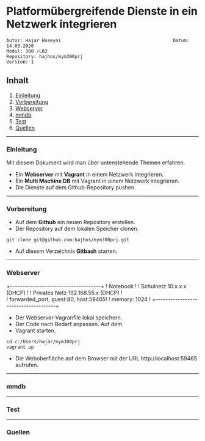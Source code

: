 # Platformübergreifende Dienste in ein Netzwerk integrieren
``` 
Autor: Hajar Hoseyni                                         Datum: 14.03.2020
Modul: 300 /LB2                                              Repository: hajhos/mym300prj
Version: 1
```
## Inhalt
1. [Einleitung](#Einleitung)
2. [Vorbereitung](#Vorbereitung)
3. [Webserver](#Webserver)
4. [mmdb](#mmdb)
5. [Test](#Test)
6. [Quellen](#Quellen)
___
### Einleitung
Mit diesem Dokument wird man über untenstehende Themen erfahren.
- Ein **Webserver** mit **Vagrant** in einem Netzwerk integrieren.
- Ein **Multi Machine DB** mit Vagrant in einem Netzwerk integrieren.
- Die Dienste auf dem Github-Repository pushen. 
___
### Vorbereitung
- Auf dem **Github** ein neuen Repository erstellen.
- Der Repository auf dem lokalen Speicher clonen.
```
git clone git@github.com:hajhos/mym300prj.git
```
- Auf diesem Verzeichnis **Gitbash** starten.
___
### Webserver
+-------------------------------------+
! Notebook                            !
! Schulnetz 10.x.x.x (DHCP)           !
! Privates Netz 192.168.55.x (DHCP)   !           
! forwarded_port, guest:80, host:59465!
! memory: 1024                        !
+-------------------------------------+

- Der Webserver-Vagranfile lokal speichern.
- Der Code nach Bedarf anpassen.
 Auf dem 
- Vagrant starten.
``` 
cd c:/Users/hajar/mym300prj 
vagrant up 
```
- Die Weboberfläche auf dem Browser mit der URL http://localhost:59465 aufrufen.
___
### mmdb
___
### Test
___
### Quellen





